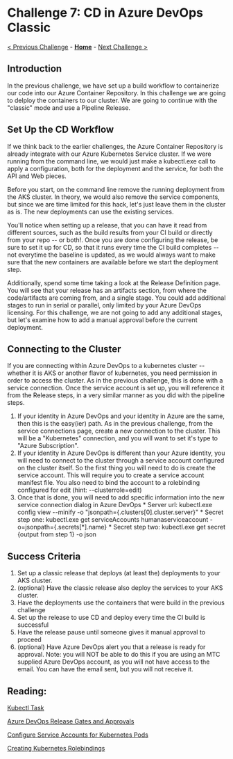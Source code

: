 # Challenge 7: CD in Azure DevOps Classic

[< Previous Challenge](./06-CI-in-Azure-Devops-Classic.md) - **[Home](../README.md)** - [Next Challenge >](./08-CI-CD-in-Azure-DevOps-Yaml.md)

## Introduction

In the previous challenge, we have set up a build workflow to containerize our code into our Azure Container Repository.  In this challenge we are going to delploy the containers to our cluster.  We are going to continue with the "classic" mode and use a Pipeline Release.

## Set Up the CD Workflow

If we think back to the earlier challenges, the Azure Container Repository is already integrate with our Azure Kubernetes Service cluster.  If we were running from the command line, we would just make a kubectl.exe call to apply a configuration, both for the deployment and the service, for both the API and Web pieces.

Before you start, on the command line remove the running deployment from the AKS cluster.  In theory, we would also remove the service components, but since we are time limited for this hack, let's just leave them in the cluster as is.  The new deployments can use the existing services.

You'll notice when setting up a release, that you can have it read from different sources, such as the build results from your CI build or directly from your repo -- or both!.  Once you are done configuring the release, be sure to set it up for CD, so that it runs every time the CI build completes -- not everytime the baseline is updated, as we would always want to make sure that the new containers are available before we start the deployment step.

Additionally, spend some time taking a look at the Release Definition page.  You will see that your release has an artifacts section, from where the code/artifacts are coming from, and a single stage.  You could add additional stages to run in serial or parallel, only limited by your Azure DevOps licensing.  For this challenge, we are not going to add any additional stages, but let's examine how to add a manual approval before the current deployment.

## Connecting to the Cluster

If you are connecting within Azure DevOps to a kubernetes cluster -- whether it is AKS or another flavor of kubernetes, you need permission in order to access the cluster.  As in the previous challenge, this is done with a service connection.  Once the service account is set up, you will reference it from the Release steps, in a very similar manner as you did with the pipeline steps.

1. If your identity in Azure DevOps and your identity in Azure are the same, then this is the easy(ier) path.  As in the previous challenge, from the service connections page, create a new connection to the cluster.  This will be a "Kubernetes" connection, and you will want to set it's type to "Azure Subscription".
1. If your identity in Azure DevOps is different than your Azure identity, you will need to connect to the cluster through a service account configured on the cluster itself.  So the first thing you will need to do is create the service account.  This will require you to create a service account manifest file.  You also need to bind the account to a rolebinding configured for edit (hint: --clusterrole=edit)
  1. Once that is done, you will need to add specific information into the new service connection dialog in Azure DevOps
    * Server url: kubectl.exe config view --minify -o "jsonpath={.clusters[0].cluster.server}"
    * Secret step one: kubectl.exe get serviceAccounts humanaserviceaccount -o=jsonpath={.secrets[*].name}
    * Secret step two: kubectl.exe get secret {output from step 1} -o json

## Success Criteria

1. Set up a classic release that deploys (at least the) deployments to your AKS cluster.
1. (optional) Have the classic release also deploy the services to your AKS cluster.
1. Have the deployments use the containers that were build in the previous challenge
1. Set up the release to use CD and deploy every time the CI build is successful
1. Have the release pause until someone gives it manual approval to proceed
1. (optional) Have Azure DevOps alert you that a release is ready for approval.  Note: you will NOT be able to do this if you are using an MTC supplied Azure DevOps account, as you will not have access to the email.  You can have the email sent, but you will not receive it.


## Reading:

[Kubectl Task](https://docs.microsoft.com/en-us/azure/devops/pipelines/tasks/deploy/kubernetes?view=azure-devops)

[Azure DevOps Release Gates and Approvals](https://docs.microsoft.com/en-us/azure/devops/pipelines/release/approvals/?view=azure-devops)

[Configure Service Accounts for Kubernetes Pods](https://kubernetes.io/docs/tasks/configure-pod-container/configure-service-account/)

[Creating Kubernetes Rolebindings](https://kubernetes.io/docs/reference/access-authn-authz/rbac/#kubectl-create-rolebinding)